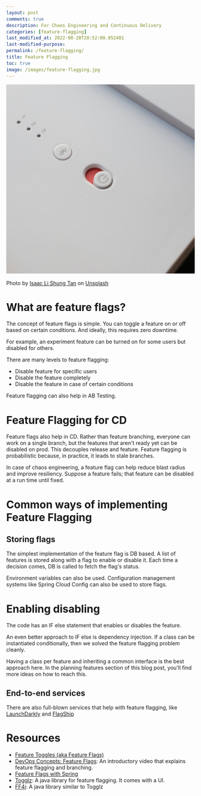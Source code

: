 ```yaml
---
layout: post
comments: true
description: For Chaos Engineering and Continuous Delivery
categories: [feature-flagging]
last_modified_at: 2022-08-28T20:52:08.052481
last-modified-purpose:
permalink: /feature-flagging/
title: Feature Flagging
toc: true
image: /images/feature-flagging.jpg
---
```


![](/images/feature-flagging.jpg)

Photo by <a href="https://unsplash.com/@isaactanlishung?utm_source=unsplash&utm_medium=referral&utm_content=creditCopyText">Isaac Li Shung Tan</a> on <a href="https://unsplash.com/s/photos/on-off?utm_source=unsplash&utm_medium=referral&utm_content=creditCopyText">Unsplash</a>


# What are feature flags?

The concept of feature flags is simple. You can toggle a feature on or off based on certain conditions. And ideally, this requires zero downtime.

For example, an experiment feature can be turned on for some users but disabled for others.

There are many levels to feature flagging:
- Disable feature for specific users
- Disable the feature completely
- Disable the feature in case of certain conditions

Feature flagging can also help in AB Testing.

# Feature Flagging for CD

Feature flags also help in CD. Rather than feature branching, everyone can work on a single branch, but the features that aren't ready yet can be disabled on prod. This decouples release and feature. Feature flagging is probabilistic because, in practice, it leads to stale branches.

In case of chaos engineering, a feature flag can help reduce blast radius and improve resiliency. Suppose a feature fails; that feature can be disabled at a run time until fixed. 

# Common ways of implementing Feature Flagging

## Storing flags
The simplest implementation of the feature flag is DB based. A list of features is stored along with a flag to enable or disable it. Each time a decision comes, DB is called to fetch the flag's status.

Environment variables can also be used. Configuration management systems like Spring Cloud Config can also be used to store flags.

# Enabling disabling 
The code has an IF else statement that enables or disables the feature.

An even better approach to IF else is dependency injection. If a class can be instantiated conditionally, then we solved the feature flagging problem cleanly.

Having a class per feature and inheriting a common interface is the best approach here. In the planning features section of this blog post, you'll find more ideas on how to reach this.

## End-to-end services
There are also full-blown services that help with feature flagging, like [LaunchDarkly](https://launchdarkly.com/blog/what-are-feature-flags/) and [FlagShip](https://www.flagship.io/)

# Resources

- [Feature Toggles (aka Feature Flags)](https://martinfowler.com/articles/feature-toggles.html#CategoriesOfToggles)
- [DevOps Concepts: Feature Flags](https://youtu.be/UwrJaOtS4ys): An introductory video that explains feature flagging and branching.
- [Feature Flags with Spring](https://www.baeldung.com/spring-feature-flags)
- [Togglz](https://www.togglz.org/quickstart.html): A java library for feature flagging. It comes with a UI.
- [FF4j](https://ff4j.github.io/): A java library similar to Togglz
